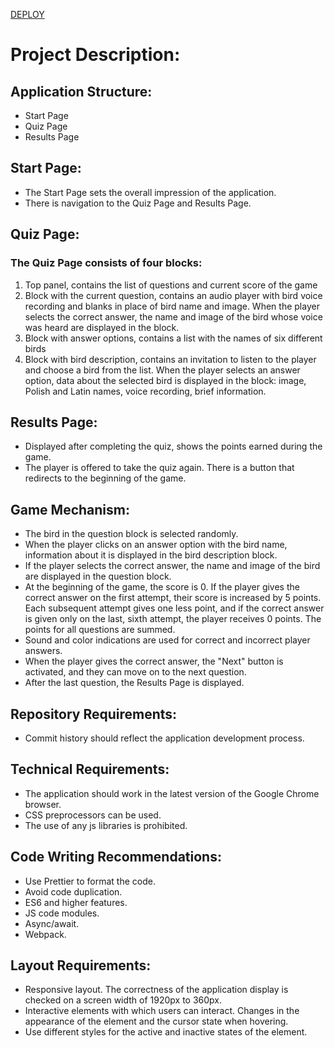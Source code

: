 [DEPLOY](https://song-bird-js-game.netlify.app/)

# Project Description:

## Application Structure:

- Start Page
- Quiz Page
- Results Page

## Start Page:

- The Start Page sets the overall impression of the application.
- There is navigation to the Quiz Page and Results Page.

## Quiz Page:

### The Quiz Page consists of four blocks:

1. Top panel, contains the list of questions and current score of the game
2. Block with the current question, contains an audio player with bird voice recording and blanks in place of bird name and image. When the player selects the correct answer, the name and image of the bird whose voice was heard are displayed in the block.
3. Block with answer options, contains a list with the names of six different birds
4. Block with bird description, contains an invitation to listen to the player and choose a bird from the list. When the player selects an answer option, data about the selected bird is displayed in the block: image, Polish and Latin names, voice recording, brief information.

## Results Page:

- Displayed after completing the quiz, shows the points earned during the game.
- The player is offered to take the quiz again. There is a button that redirects to the beginning of the game.

## Game Mechanism:

- The bird in the question block is selected randomly.
- When the player clicks on an answer option with the bird name, information about it is displayed in the bird description block.
- If the player selects the correct answer, the name and image of the bird are displayed in the question block.
- At the beginning of the game, the score is 0. If the player gives the correct answer on the first attempt, their score is increased by 5 points. Each subsequent attempt gives one less point, and if the correct answer is given only on the last, sixth attempt, the player receives 0 points. The points for all questions are summed.
- Sound and color indications are used for correct and incorrect player answers.
- When the player gives the correct answer, the "Next" button is activated, and they can move on to the next question.
- After the last question, the Results Page is displayed.

## Repository Requirements:

- Commit history should reflect the application development process.

## Technical Requirements:

- The application should work in the latest version of the Google Chrome browser.
- CSS preprocessors can be used.
- The use of any js libraries is prohibited.

## Code Writing Recommendations:

- Use Prettier to format the code.
- Avoid code duplication.
- ES6 and higher features.
- JS code modules.
- Async/await.
- Webpack.

## Layout Requirements:

- Responsive layout. The correctness of the application display is checked on a screen width of 1920px to 360px.
- Interactive elements with which users can interact. Changes in the appearance of the element and the cursor state when hovering.
- Use different styles for the active and inactive states of the element.
